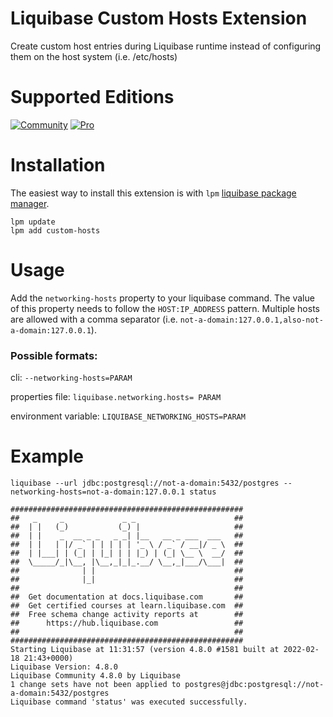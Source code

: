 # Liquibase Custom Hosts Extension
Create custom host entries during Liquibase runtime instead of configuring them on the host system (i.e. /etc/hosts)

# Supported Editions
[![Community](https://img.shields.io/endpoint?url=https://raw.githubusercontent.com/mcred/liquibase-header-footer/feature/badges/badges/community.json)](https://liquibase.org/)
[![Pro](https://img.shields.io/endpoint?url=https://raw.githubusercontent.com/mcred/liquibase-header-footer/feature/badges/badges/pro.json)](https://www.liquibase.com/pricing/pro)

# Installation
The easiest way to install this extension is with `lpm` [liquibase package manager](https://github.com/liquibase/liquibase-package-manager).
```shell
lpm update
lpm add custom-hosts
```

# Usage
Add the `networking-hosts` property to your liquibase command. The value of this property needs to follow the `HOST:IP_ADDRESS` pattern. Multiple hosts are allowed with a comma separator (i.e. `not-a-domain:127.0.0.1,also-not-a-domain:127.0.0.1`).

### Possible formats:

cli: `--networking-hosts=PARAM`

properties file: `liquibase.networking.hosts= PARAM`

environment variable: `LIQUIBASE_NETWORKING_HOSTS=PARAM`

# Example
```shell
liquibase --url jdbc:postgresql://not-a-domain:5432/postgres --networking-hosts=not-a-domain:127.0.0.1 status

####################################################
##   _     _             _ _                      ##
##  | |   (_)           (_) |                     ##
##  | |    _  __ _ _   _ _| |__   __ _ ___  ___   ##
##  | |   | |/ _` | | | | | '_ \ / _` / __|/ _ \  ##
##  | |___| | (_| | |_| | | |_) | (_| \__ \  __/  ##
##  \_____/_|\__, |\__,_|_|_.__/ \__,_|___/\___|  ##
##              | |                               ##
##              |_|                               ##
##                                                ## 
##  Get documentation at docs.liquibase.com       ##
##  Get certified courses at learn.liquibase.com  ## 
##  Free schema change activity reports at        ##
##      https://hub.liquibase.com                 ##
##                                                ##
####################################################
Starting Liquibase at 11:31:57 (version 4.8.0 #1581 built at 2022-02-18 21:43+0000)
Liquibase Version: 4.8.0
Liquibase Community 4.8.0 by Liquibase
1 change sets have not been applied to postgres@jdbc:postgresql://not-a-domain:5432/postgres
Liquibase command 'status' was executed successfully.
```
